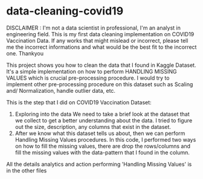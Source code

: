 # data-cleaning-covid19

DISCLAIMER : 
I'm not a data scientist in professional, I'm an analyst in engineering field. This is my first data cleaning implementation on COVID19 Vaccination Data. If any works that might mislead or incorrect, please tell me the incorrect informations and what would be the best fit to the incorrect one. Thankyou

This project shows you how to clean the data that I found in Kaggle Dataset. It's a simple implementation on how to perform HANDLING MISSING VALUES which is crucial pre-processing procedure. I would try to implement other pre-processing procedure on this dataset such as Scaling and/ Normalization, handle outlier data, etc.

This is the step that I did on COVID19 Vaccination Dataset:
1. Exploring into the data
    We need to take a brief look at the dataset that we collect to get a better understanding about the data. I tried to figure out the size, description, any columns that exist in the dataset.
2.  After we know what this dataset tells us about, then we can perform Handling Missing Values procedures. In this code, I performed two ways on how to fill the missing values, there are drop the rows/columns and fill the missing values with the data-pattern that I found in the column.

All the details analytics and action performing 'Handling Missing Values' is in the other files
